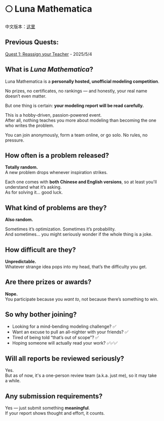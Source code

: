 # 🌕 Luna Mathematica

中文版本：[这里](README.md)

## Previous Quests:
[Quest 1: Reassign your Teacher](Quest1/Quest1(ENG).md) - 2025/5/4

## What is *Luna Mathematica*?

Luna Mathematica is a **personally hosted, unofficial modeling competition**.

No prizes, no certificates, no rankings — and honestly, your real name doesn’t even matter.

But one thing is certain: **your modeling report will be read carefully.**

This is a hobby-driven, passion-powered event.  
After all, nothing teaches you more about modeling than becoming the one who writes the problem.

You can join anonymously, form a team online, or go solo. No rules, no pressure.

## How often is a problem released?

**Totally random.**  
A new problem drops whenever inspiration strikes.

Each one comes with **both Chinese and English versions**, so at least you'll understand what it’s asking.  
As for solving it... good luck.

## What kind of problems are they?

**Also random.**  

Sometimes it’s optimization. Sometimes it’s probability.  
And sometimes... you might seriously wonder if the whole thing is a joke.

## How difficult are they?

**Unpredictable.**  
Whatever strange idea pops into my head, that’s the difficulty you get.

## Are there prizes or awards?

**Nope.**  
You participate because you *want to*, not because there’s something to win.

## So why bother joining?

- Looking for a mind-bending modeling challenge? ✅  
- Want an excuse to pull an all-nighter with your friends? ✅  
- Tired of being told “that’s out of scope”? ✅  
- Hoping someone will actually read your work? ✅✅✅  

## Will all reports be reviewed seriously?

Yes.  
But as of now, it's a one-person review team (a.k.a. just me), so it may take a while.

## Any submission requirements?

Yes — just submit something **meaningful**.  
If your report shows thought and effort, it counts.
